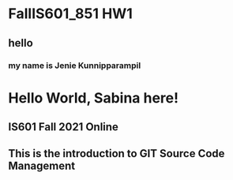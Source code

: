 # FallIS601_851 HW1
## hello
### my name is Jenie Kunnipparampil
# Hello World, Sabina here! 
## IS601 Fall 2021 Online
## This is the introduction to GIT Source Code Management
